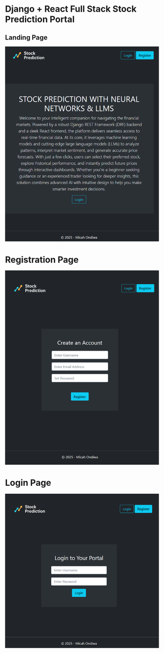# Django + React Full Stack Stock Prediction Portal

## Landing Page

![alt text](home.png)

# Registration Page
![alt text](register.png)

# Login Page

![alt text](login.png)
